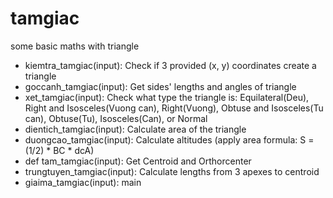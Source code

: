 # tamgiac
some basic maths with triangle
- kiemtra_tamgiac(input): Check if 3 provided (x, y) coordinates create a triangle
- goccanh_tamgiac(input): Get sides' lengths and angles of triangle
- xet_tamgiac(input): Check what type the triangle is: Equilateral(Deu), Right and Isosceles(Vuong can), Right(Vuong), Obtuse and Isosceles(Tu can), Obtuse(Tu), Isosceles(Can), or Normal
- dientich_tamgiac(input): Calculate area of the triangle
- duongcao_tamgiac(input): Calculate altitudes (apply area formula: S = (1/2) * BC * dcA)
- def tam_tamgiac(input): Get Centroid and Orthorcenter
- trungtuyen_tamgiac(input): Calculate lengths from 3 apexes to centroid
- giaima_tamgiac(input): main
